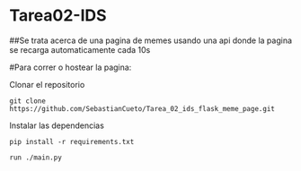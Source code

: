 # Tarea02-IDS
##Se trata acerca de una pagina de memes usando una api donde la pagina se recarga automaticamente cada 10s


#Para correr o hostear la pagina:

Clonar el repositorio

`git clone https://github.com/SebastianCueto/Tarea_02_ids_flask_meme_page.git`

Instalar las dependencias

`pip install -r requirements.txt`

`run ./main.py`
